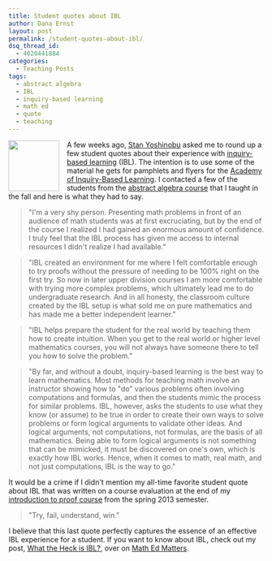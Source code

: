 ```yaml
---
title: Student quotes about IBL
author: Dana Ernst
layout: post
permalink: /student-quotes-about-ibl/
dsq_thread_id:
  - 4020441884
categories:
  - Teaching Posts
tags:
  - abstract algebra
  - IBL
  - inquiry-based learning
  - math ed
  - quote
  - teaching
---
```


<img src="{{ site.baseurl }}/images/2014/05/0241_ernst_math_class_11052013.jpg" align="left" width="100" img style="margin-right: 15px"/>A few weeks ago, [Stan Yoshinobu](http://www.stanyoshinobu.com) asked me to round up a few student quotes about their experience with [inquiry-based learning](http://maamathedmatters.blogspot.com/2013/05/what-heck-is-ibl.html) (IBL).  The intention is to use some of the material he gets for pamphlets and flyers for the [Academy of Inquiry-Based Learning](http://www.inquirybasedlearning.org/). I contacted a few of the students from the [abstract algebra course](http://teaching.danaernst.com/mat411f13/) that I taught in the fall and here is what they had to say.

> "I'm a very shy person. Presenting math problems in front of an audience of math students was at first excruciating, but by the end of the course I realized I had gained an enormous amount of confidence. I truly feel that the IBL process has given me access to internal resources I didn't realize I had available."


> "IBL created an environment for me where I felt comfortable enough to try proofs without the pressure of needing to be 100% right on the first try. So now in later upper division courses I am more comfortable with trying more complex problems, which ultimately lead me to do undergraduate research. And in all honesty, the classroom culture created by the IBL setup is what sold me on pure mathematics and has made me a better independent learner."

> "IBL helps prepare the student for the real world by teaching them how to create intuition.  When you get to the real world or higher level mathematics courses, you will not always have someone there to tell you how to solve the problem."

> "By far, and without a doubt, inquiry-based learning is the best way to learn mathematics. Most methods for teaching math involve an instructor showing how to "do" various problems often involving computations and formulas, and then the students mimic the process for similar problems. IBL, however, asks the students to use what they know (or assume) to be true in order to create their own ways to solve problems or form logical arguments to validate other ideas. And logical arguments, not computations, not formulas, are the basis of all mathematics. Being able to form logical arguments is not something that can be mimicked, it must be discovered on one's own, which is exactly how IBL works. Hence, when it comes to math, real math, and not just computations, IBL is the way to go."

It would be a crime if I didn't mention my all-time favorite student quote about IBL that was written on a course evaluation at the end of my [introduction to proof course](http://teaching.danaernst.com/mat320s13/) from the spring 2013 semester.

> "Try, fail, understand, win."

I believe that this last quote perfectly captures the essence of an effective IBL experience for a student.  If you want to know about IBL, check out my post, [What the Heck is IBL?](http://maamathedmatters.blogspot.com/2013/05/what-heck-is-ibl.html), over on [Math Ed Matters](http://maamathedmatters.blogspot.com).
